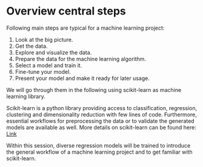 # Overview central steps

Following main steps are typical for a machine learning project:
1. Look at the big picture.
2. Get the data.
3. Explore and visualize the data.
4. Prepare the data for the machine learning algorithm.
5. Select a model and train it.
6. Fine-tune your model.
7. Present your model and make it ready for later usage.

We will go through them in the following using scikit-learn as machine learning library.
 
Scikit-learn is a python library providing access to classification, regression, clustering and dimensionality reduction with few lines of code.
Furthermore, essential workflows for preprocessing the data or to validate the generated models are available as well.
More details on scikit-learn can be found here: <a href="https://scikit-learn.org/stable/">Link</a>

Within this session, diverse regression models will be trained to introduce the general workflow of a machine learning project and to get familiar with scikit-learn.
